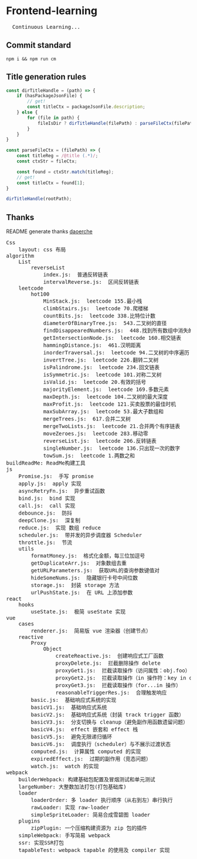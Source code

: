 
# Frontend-learning
<pre>
  Continuous Learning...
</pre>

## Commit standard
```shell
npm i && npm run cm
```

## Title generation rules
```js
const dirTitleHandle = (path) => {
    if (hasPackageJsonFile) {
        // get!
        const titleCtx = packageJsonFile.description;
    } else {
        for (file in path) {
            fileIsDir ? dirTitleHandle(filePath) : parseFileCtx(filePath);
        }
    }
}

const parseFileCtx = (filePath) => {
    const titleReg = /@title (.*)/;
    const ctxStr = fileCtx;

    const found = ctxStr.match(titleReg);
    // get!
    const titleCtx = found[1];
}

dirTitleHandle(rootPath);
```

## Thanks
README generate thanks [daoerche](https://github.com/daoerche)

<pre>Css
    layout: css 布局
algorithm
    List
        reverseList
            index.js:  普通反转链表
            intervalReverse.js:  区间反转链表
    leetcode
        hot100
            MinStack.js:  leetcode 155.最小栈
            climbStairs.js:  leetcode 70.爬楼梯
            countBits.js:  leetcode 338.比特位计数
            diameterOfBinaryTree.js:  543.二叉树的直径
            findDisappearedNumbers.js:  448.找到所有数组中消失的数字
            getIntersectionNode.js:  leetcode 160.相交链表
            hammingDistance.js:  461.汉明距离
            inorderTraversal.js:  leetcode 94.二叉树的中序遍历
            invertTree.js:  leetcode 226.翻转二叉树
            isPalindrome.js:  leetcode 234.回文链表
            isSymmetric.js:  leetcode 101.对称二叉树
            isValid.js:  leetcode 20.有效的括号
            majorityElement.js:  leetcode 169.多数元素
            maxDepth.js:  leetcode 104.二叉树的最大深度
            maxProfit.js:  leetcode 121.买卖股票的最佳时机
            maxSubArray.js:  leetcode 53.最大子数组和
            mergeTrees.js:  617.合并二叉树
            mergeTwoLists.js:  leetcode 21.合并两个有序链表
            moveZeroes.js:  leetcode 283.移动零
            reverseList.js:  leetcode 206.反转链表
            singleNumber.js:  leetcode 136.只出现一次的数字
            towSum.js:  leetcode 1.两数之和
buildReadMe: ReadMe构建工具
js
    Promise.js:  手写 promise
    apply.js:  apply 实现
    asyncRetryFn.js:  异步重试函数
    bind.js:  bind 实现
    call.js:  call 实现
    debounce.js:  防抖
    deepClone.js:  深复制
    reduce.js:  实现 数组 reduce
    scheduler.js:  带并发的异步调度器 Scheduler
    throttle.js:  节流
    utils
        formatMoney.js:  格式化金额，每三位加逗号
        getDuplicateArr.js:  对象数组去重
        getURLParameters.js:  获取URL的查询参数键值对
        hideSomeNums.js:  隐藏银行卡号中间位数
        storage.js:  封装 storage 方法
        urlPushState.js:  在 URL 上添加参数
react
    hooks
        useState.js:  极简 useState 实现
vue
    cases
        renderer.js:  简易版 vue 渲染器（创建节点）
    reactive
        Proxy
            Object
                createReactive.js:  创建响应式工厂函数
                proxyDelete.js:  拦截删除操作 delete
                proxyGet1.js:  拦截读取操作（访问属性：obj.foo）
                proxyGet2.js:  拦截读取操作（in 操作符：key in obj）
                proxyGet3.js:  拦截读取操作（for...in 操作）
                reasonableTriggerRes.js:  合理触发响应
        basic.js:  基础响应式系统的实现
        basicV1.js:  基础响应式系统
        basicV2.js:  基础响应式系统（封装 track trigger 函数）
        basicV3.js:  分支切换与 cleanup（避免副作用函数遗留问题）
        basicV4.js:  effect 嵌套和 effect 栈
        basicV5.js:  避免无限递归循环
        basicV6.js:  调度执行（scheduler）与不展示过渡状态
        computed.js:  计算属性 computed 的实现
        expiredEffect.js:  过期的副作用（竞态问题）
        watch.js:  watch 的实现
webpack
    builderWebpack: 构建基础包配置及冒烟测试和单元测试
    largeNumber: 大整数加法打包(打包基础库)
    loader
        loaderOrder: 多 loader 执行顺序（从右到左）串行执行
        rawLoader: 实现 raw-loader
        simpleSpriteLoader: 简易合成雪碧图 loader
    plugins
        zipPlugin: 一个压缩构建资源为 zip 包的插件
    simpleWebpack: 手写简易 webpack
    ssr: 实现SSR打包
    tapableTest: webpack tapable 的使用及 compiler 实现
</pre>
